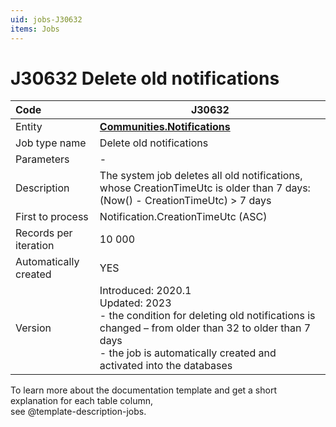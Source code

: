 ```yaml
---
uid: jobs-J30632
items: Jobs
---
```


# J30632 Deletе old notifications

| Code                  | J30632                                                       |
| :-------------------- | ------------------------------------------------------------ |
| Entity                | **[Communities.Notifications](https://docs.erp.net/model/entities/Communities.Notifications.html)**                              |
| Job type name         | Deletе old notifications                                     |
| Parameters            | -                                                            |
| Description           | The system job deletes all old notifications, whose CreationTimeUtc is older than 7 days: <br>(Now() - CreationTimeUtc) > 7 days |
| First to process      | Notification.CreationTimeUtc (ASC)                           |
| Records per iteration | 10 000                                                       |
| Automatically created | YES                                                          |
| Version               | Introduced: 2020.1<br> Updated: 2023 <br> \- the condition for deleting old notifications is changed – from older than 32 to older than 7 days <br> \- the job is automatically created and activated into the databases|

To learn more about the documentation template and get a short explanation for each table column, <br> see @template-description-jobs.

